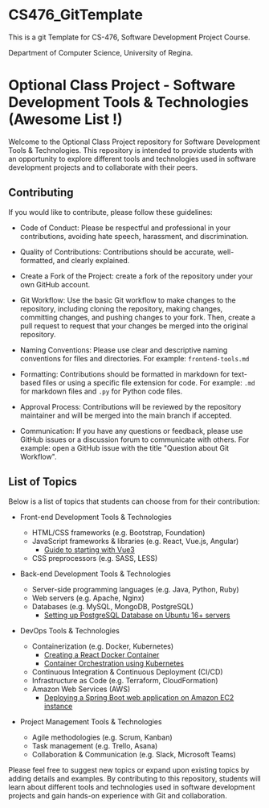 # CS476_GitTemplate
This is a git Template for CS-476, Software Development Project Course.

Department of Computer Science, University of Regina. 


# Optional Class Project - Software Development Tools & Technologies (Awesome List !)

Welcome to the Optional Class Project repository for Software Development Tools & Technologies. This repository is intended to provide students with an opportunity to explore different tools and technologies used in software development projects and to collaborate with their peers.

## Contributing

If you would like to contribute, please follow these guidelines:

- Code of Conduct: Please be respectful and professional in your contributions, avoiding hate speech, harassment, and discrimination.

- Quality of Contributions: Contributions should be accurate, well-formatted, and clearly explained.

- Create a Fork of the Project:  create a fork of the repository under your own GitHub account.

- Git Workflow: Use the basic Git workflow to make changes to the repository, including cloning the repository, making changes, committing changes, and pushing changes to your fork. Then, create a pull request to request that your changes be merged into the original repository.

- Naming Conventions: Please use clear and descriptive naming conventions for files and directories. For example: `frontend-tools.md`

- Formatting: Contributions should be formatted in markdown for text-based files or using a specific file extension for code. For example: `.md` for markdown files and `.py` for Python code files.

- Approval Process: Contributions will be reviewed by the repository maintainer and will be merged into the main branch if accepted.

- Communication: If you have any questions or feedback, please use GitHub issues or a discussion forum to communicate with others. For example: open a GitHub issue with the title "Question about Git Workflow".

## List of Topics

Below is a list of topics that students can choose from for their contribution:

- Front-end Development Tools & Technologies
    - HTML/CSS frameworks (e.g. Bootstrap, Foundation)
    - JavaScript frameworks & libraries (e.g. React, Vue.js, Angular)
        - [Guide to starting with Vue3](https://github.com/PreetAsari15/CS476_GitTemplate/blob/main/VUE%20JS/GuideToVue3.md)
    - CSS preprocessors (e.g. SASS, LESS)

- Back-end Development Tools & Technologies
    - Server-side programming languages (e.g. Java, Python, Ruby)
    - Web servers (e.g. Apache, Nginx)
    - Databases (e.g. MySQL, MongoDB, PostgreSQL)
        - [Setting up PostgreSQL Database on Ubuntu 16+ servers](https://github.com/parasteh/CS476_GitTemplate/blob/main/DevOps/PostgreSQL-Ubuntu-Configure.md)

- DevOps Tools & Technologies
    - Containerization (e.g. Docker, Kubernetes)
        - [Creating a React Docker Container](https://github.com/parasteh/CS476_GitTemplate/blob/main/DevOps/React-Docker-Setup.md#creating-a-react-docker-container)
        - [Container Orchestration using Kubernetes](https://github.com/raghavsharma007/CS476_GitTemplate/blob/main/DevOps/Kubernetes.pdf)
    - Continuous Integration & Continuous Deployment (CI/CD)
    - Infrastructure as Code (e.g. Terraform, CloudFormation)
    - Amazon Web Services (AWS)
        - [Deploying a Spring Boot web application on Amazon EC2 instance](https://github.com/parasteh/CS476_GitTemplate/blob/main/AWS/deploy-springboot-app-on-aws.md)

- Project Management Tools & Technologies
    - Agile methodologies (e.g. Scrum, Kanban)
    - Task management (e.g. Trello, Asana)
    - Collaboration & Communication (e.g. Slack, Microsoft Teams)

Please feel free to suggest new topics or expand upon existing topics by adding details and examples. By contributing to this repository, students will learn about different tools and technologies used in software development projects and gain hands-on experience with Git and collaboration.

